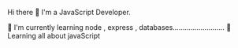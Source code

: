 Hi there 👋
I'm a JavaScript Developer.


🏢 I'm currently learning node , express , databases..........................
🌱 Learning all about javaScript
